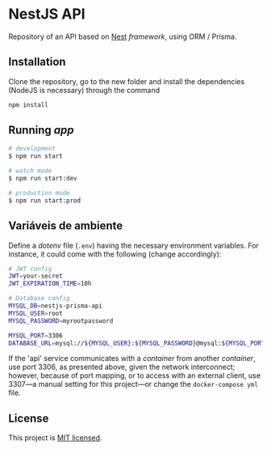 # NestJS API

Repository of an API based on [Nest](https://github.com/nestjs/nest) _framework_, using ORM / Prisma.

## Installation

Clone the repository, go to the new folder and install the dependencies (NodeJS is necessary) through the command

```bash
npm install
```

## Running _app_

```bash
# development
$ npm run start

# watch mode
$ npm run start:dev

# production mode
$ npm run start:prod
```

## Variáveis de ambiente

Define a _dotenv_ file (`.env`) having the necessary environment variables. For instance, it could come with the following (change accordingly):

```bash
# JWT config
JWT=your-secret
JWT_EXPIRATION_TIME=10h

# Database config
MYSQL_DB=nestjs-prisma-api
MYSQL_USER=root
MYSQL_PASSWORD=myrootpassword

MYSQL_PORT=3306
DATABASE_URL=mysql://${MYSQL_USER}:${MYSQL_PASSWORD}@mysql:${MYSQL_PORT}/${MYSQL_DB}
```

If the 'api' service communicates with a _container_ from another _container_, use port 3306, as presented above, given the network interconnect; however, because of port mapping, or to access with an external client, use 3307—a manual setting for this project—or change the `docker-compose
yml` file.

## License

This project is [MIT licensed](LICENSE).
